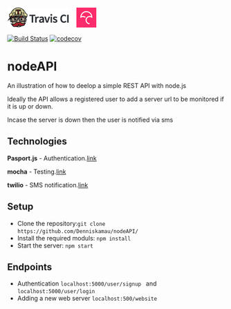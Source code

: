 [![Travis CI logo](TravisCI.png)](https://travis-ci.org)
![Whitespace](Whitespace.png)
[![Codecov logo](Codecov.png)](https://www.codecov.io)

[![Build Status](https://travis-ci.org/Denniskamau/nodeAPI.svg?branch=master)](https://travis-ci.org/Denniskamau/nodeAPI)
[![codecov](https://codecov.io/gh/Denniskamau/nodeAPI/branch/master/graph/badge.svg)](https://codecov.io/gh/Denniskamau/nodeAPI)
# nodeAPI
An illustration of how to deelop a simple REST API with node.js

Ideally the API allows a registered user to add a server url to be monitored if it is up or down.

Incase the server is down then the user is notified via sms 

## Technologies
**Pasport.js** - Authentication.[link](http://www.passportjs.org/)

**mocha** - Testing.[link](https://mochajs.org/)

**twilio** - SMS notification.[link](https://www.twilio.com/)

## Setup
- Clone the repository:`git clone https://github.com/Denniskamau/nodeAPI/`
- Install the required moduls: `npm install`
- Start the server: `npm start`


## Endpoints
- Authentication `localhost:5000/user/signup ` and `localhost:5000/user/login`
- Adding a new web server `localhost:500/website`
